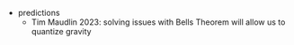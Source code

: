   * predictions
    * Tim Maudlin 2023: solving issues with Bells Theorem will allow us to quantize gravity 